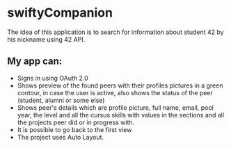 # swiftyCompanion
The idea of this application is to search for information about student 42 by his nickname using 42 API.

## My app can:
- Signs in using OAuth 2.0
- Shows preview of the found peers with their profiles pictures in a green contour, in case the user is active, also shows the status of the peer (student, alumni or some else)
- Shows peer's details which are profile picture, full name, email, pool year, the level and all the cursus skills with values in the sections and all the projects peer did or in progress with.
- It is possible to go back to the first view
- The project uses Auto Layout.
